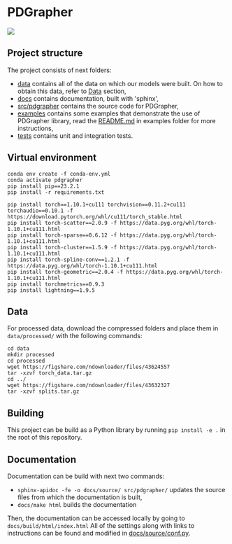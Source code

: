 # PDGrapher
![](https://github.com/mims-harvard/PDGrapher/blob/main/figures/figure_1.jpg)
## Project structure

The project consists of next folders:
- [data](data/) contains all of the data on which our models were built. On how to obtain this data, refer to [Data](#data) section,
- [docs](docs/) contains documentation, built with 'sphinx',
- [src/pdgrapher](src/pdgrapher/) contains the source code for PDGrapher,
- [examples](examples/) contains some examples that demonstrate the use of PDGrapher library, read the [README.md](examples/README.md) in examples folder for more instructions,
- [tests](tests/) contains unit and integration tests.

## Virtual environment

```
conda env create -f conda-env.yml
conda activate pdgrapher
pip install pip==23.2.1
pip install -r requirements.txt

pip install torch==1.10.1+cu111 torchvision==0.11.2+cu111 torchaudio==0.10.1 -f https://download.pytorch.org/whl/cu111/torch_stable.html
pip install torch-scatter==2.0.9 -f https://data.pyg.org/whl/torch-1.10.1+cu111.html
pip install torch-sparse==0.6.12 -f https://data.pyg.org/whl/torch-1.10.1+cu111.html
pip install torch-cluster==1.5.9 -f https://data.pyg.org/whl/torch-1.10.1+cu111.html
pip install torch-spline-conv==1.2.1 -f https://data.pyg.org/whl/torch-1.10.1+cu111.html
pip install torch-geometric==2.0.4 -f https://data.pyg.org/whl/torch-1.10.1+cu111.html
pip install torchmetrics==0.9.3
pip install lightning==1.9.5

```


## Data

For processed data, download the compressed folders and place them in `data/processed/` with the following commands:

```
cd data
mkdir processed
cd processed
wget https://figshare.com/ndownloader/files/43624557
tar -xzvf torch_data.tar.gz
cd ../
wget https://figshare.com/ndownloader/files/43632327
tar -xzvf splits.tar.gz
```


## Building

This project can be build as a Python library by running `pip install -e .` in the root of this repository.


## Documentation

Documentation can be build with next two commands:
- `sphinx-apidoc -fe -o docs/source/ src/pdgrapher/` updates the source files from which the documentation is built,
- `docs/make html` builds the documentation

Then, the documentation can be accessed locally by going to `docs/build/html/index.html`
All of the settings along with links to instructions can be found and modified in [docs/source/conf.py](docs/source/conf.py). 


